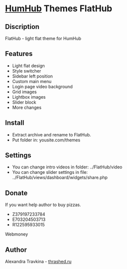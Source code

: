#  [HumHub](https://github.com/humhub/humhub) Themes FlatHub

## Discription
FlatHub - light flat theme for HumHub

## Features
- Light flat design
- Style switcher
- Sidebar left position
- Custom main menu
- Login page video background
- Grid images
- Lightbox images
- Slider block
- More changes

## Install
- Extract archive and rename to FlatHub.
- Put folder in: yousite.com/themes

## Settings
- You can change intro videos in folder: ../FlatHub/video
- You can change slider settings in file: ../FlatHub/views/dashboard/widgets/share.php

## Donate
If you want help author to buy pizzas.
- Z379197233784
- E703204503713
- R122595933015

Webmoney

## Author
Alexandra Travkina - [thrashed.ru](http://thrashed.ru)
